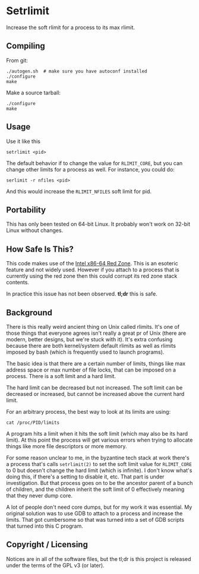 # Setrlimit

Increase the soft rlimit for a process to its max rlimit.

## Compiling

From git:

    ./autogen.sh  # make sure you have autoconf installed
    ./configure
    make

Make a source tarball:

    ./configure
    make

## Usage

Use it like this

    setrlimit <pid>

The default behavior if to change the value for `RLIMIT_CORE`, but you can
change other limits for a process as well. For instance, you could do:

    serlimit -r nfiles <pid>

And this would increase the `RLIMIT_NFILES` soft limit for pid.

## Portability

This has only been tested on 64-bit Linux. It probably won't work on 32-bit
Linux without changes.

## How Safe Is This?

This code makes use of the
[Intel x86-64 Red Zone](https://eklitzke.org/red-zone). This is an esoteric
feature and not widely used. However if you attach to a process that is
currently using the red zone then this could corrupt its red zone stack
contents.

In practice this issue has not been observed. **tl;dr** this is safe.

## Background

There is this really weird ancient thing on Unix called rlimits. It's one of
those things that everyone agrees isn't really a great pr of Unix (there are
modern, better designs, but we're stuck with it). It's extra confusing because
there are both kernel/system default rlimits as well as rlimits imposed by bash
(which is frequently used to launch programs).

The basic idea is that there are a certain number of limits, things like max
address space or max number of file locks, that can be imposed on a process.
There is a soft limit and a hard limit.

The hard limit can be decreased but not increased. The soft limit can be
decreased or increased, but cannot be increased above the current hard limit.

For an arbitrary process, the best way to look at its limits are using:

    cat /proc/PID/limits

A program hits a limit when it hits the soft limit (which may also be its hard
limit). At this point the process will get various errors when trying to
allocate things like more file descriptors or more memory.

For some reason unclear to me, in the byzantine tech stack at work there's a
process that's calls `setrlimit(2)` to set the soft limit value for
`RLIMIT_CORE` to 0 but doesn't change the hard limit (which is infinite). I
don't know what's doing this, if there's a setting to disable it, etc. That part
is under investigation. But that process goes on to be the ancestor parent of a
bunch of children, and the children inherit the soft limit of 0 effectively
meaning that they never dump core.

A lot of people don't need core dumps, but for my work it was essential. My
original solution was to use GDB to attach to a process and increase the limits.
That got cumbersome so that was turned into a set of GDB scripts that turned
into this C program.

## Copyright / Licensing

Notices are in all of the software files, but the tl;dr is this project is
released under the terms of the GPL v3 (or later).
